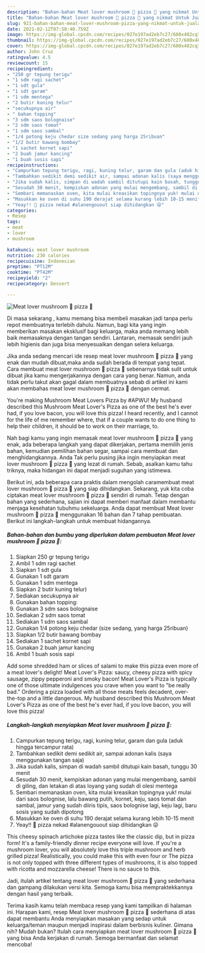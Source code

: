 ```yaml
---
description: "Bahan-bahan Meat lover mushroom 🍄 pizza 🍕 yang nikmat Untuk Jualan"
title: "Bahan-bahan Meat lover mushroom 🍄 pizza 🍕 yang nikmat Untuk Jualan"
slug: 921-bahan-bahan-meat-lover-mushroom-pizza-yang-nikmat-untuk-jualan
date: 2021-02-12T07:50:40.759Z
image: https://img-global.cpcdn.com/recipes/027e197ad2eb7c27/680x482cq70/meat-lover-mushroom-🍄-pizza-🍕-foto-resep-utama.jpg
thumbnail: https://img-global.cpcdn.com/recipes/027e197ad2eb7c27/680x482cq70/meat-lover-mushroom-🍄-pizza-🍕-foto-resep-utama.jpg
cover: https://img-global.cpcdn.com/recipes/027e197ad2eb7c27/680x482cq70/meat-lover-mushroom-🍄-pizza-🍕-foto-resep-utama.jpg
author: John Cruz
ratingvalue: 4.5
reviewcount: 15
recipeingredient:
- "250 gr tepung terigu"
- "1 sdm ragi sachet"
- "1 sdt gula"
- "1 sdt garam"
- "1 sdm mentega"
- "2 butir kuning telur"
- "secukupnya air"
- " bahan topping"
- "3 sdm saos bolognaise"
- "2 sdm saos tomat"
- "1 sdm saos sambal"
- "1/4 potong keju chedar size sedang yang harga 25ribuan"
- "1/2 butir bawang bombay"
- "1 sachet kornet sapi"
- "2 buah jamur kancing"
- "1 buah sosis sapi"
recipeinstructions:
- "Campurkan tepung terigu, ragi, kuning telur, garam dan gula (aduk hingga tercampur rata)"
- "Tambahkan sedikit demi sedikit air, sampai adonan kalis (saya menggunakan tangan saja)"
- "Jika sudah kalis, simpan di wadah sambil ditutupi kain basah, tunggu 30 menit"
- "Sesudah 30 menit, kempiskan adonan yang mulai mengembang, sambil di giling, dan letakan di atas loyang yang sudah di olesi mentega"
- "Sembari memanaskan oven, kita mulai kreasikan topingnya yuk! mulai dari saos bolognise, lalu bawang putih, kornet, keju, saos tomat dan sambal, jamur yang sudah diiris tipis, saos bolognise lagi, keju lagi, baru sosis yang sudah dipotong"
- "Masukkan ke oven di suhu 190 derajat selama kurang lebih 10-15 menit"
- "Yeay!! 🍕 pizza nekad #alanengouout siap dihidangkan 😜"
categories:
- Resep
tags:
- meat
- lover
- mushroom

katakunci: meat lover mushroom 
nutrition: 230 calories
recipecuisine: Indonesian
preptime: "PT12M"
cooktime: "PT42M"
recipeyield: "2"
recipecategory: Dessert

---
```



![Meat lover mushroom 🍄 pizza 🍕](https://img-global.cpcdn.com/recipes/027e197ad2eb7c27/680x482cq70/meat-lover-mushroom-🍄-pizza-🍕-foto-resep-utama.jpg)

Di masa  sekarang , kamu memang bisa membeli masakan jadi tanpa perlu repot membuatnya terlebih dahulu. Namun, bagi kita yang ingin memberikan masakan eksklusif bagi keluarga, maka anda memang lebih baik memasaknya dengan tangan sendiri. Lantaran, memasak sendiri jauh lebih higienis dan juga bisa menyesuaikan dengan selera keluarga.

Jika anda sedang mencari ide resep meat lover mushroom 🍄 pizza 🍕 yang enak dan mudah dibuat,maka anda sudah berada di tempat yang tepat. Cara membuat meat lover mushroom 🍄 pizza 🍕  sebenarnya tidak sulit untuk dibuat jika kamu mengerjakannya dengan cara yang benar. Namun, anda tidak perlu takut akan gagal dalam membuatnya 
sebab di artikel ini kami akan membahas meat lover mushroom 🍄 pizza 🍕 dengan cermat.  

You&#39;re making Mushroom Meat Lovers Pizza by #APWU! My husband described this Mushroom Meat Lover&#39;s Pizza as one of the best he&#39;s ever had, if you love bacon, you will love this pizza! I heard recently, and I cannot for the life of me remember where, that if a couple wants to do one thing to help their children, it should be to work on their marriage, to.

Nah bagi kamu yang ingin memasak meat lover mushroom 🍄 pizza 🍕 yang enak, ada beberapa langkah yang dapat dikerjakan, pertama memilih jenis bahan, kemudian pemilihan bahan segar, sampai cara membuat dan menghidangkannya. Anda Tak perlu pusing jika ingin menyiapkan meat lover mushroom 🍄 pizza 🍕 yang lezat di rumah. Sebab, asalkan kamu  tahu triknya, maka hidangan ini dapat menjadi suguhan yang istimewa.

Berikut ini, ada beberapa cara praktis  dalam mengolah caramembuat meat lover mushroom 🍄 pizza 🍕 yang siap dihidangkan. Sekarang, yuk kita coba ciptakan meat lover mushroom 🍄 pizza 🍕 sendiri di rumah. Tetap dengan bahan yang sederhana, sajian ini dapat memberi manfaat dalam membantu menjaga kesehatan tubuhmu sekeluarga. Anda dapat membuat Meat lover mushroom 🍄 pizza 🍕 menggunakan 16 bahan dan 7 tahap pembuatan. Berikut ini langkah-langkah untuk membuat hidangannya.

<!--inarticleads1-->

##### Bahan-bahan dan bumbu yang diperlukan dalam pembuatan Meat lover mushroom 🍄 pizza 🍕:

1. Siapkan 250 gr tepung terigu
1. Ambil 1 sdm ragi sachet
1. Siapkan 1 sdt gula
1. Gunakan 1 sdt garam
1. Gunakan 1 sdm mentega
1. Siapkan 2 butir kuning telur)
1. Sediakan secukupnya air
1. Gunakan  bahan topping:
1. Gunakan 3 sdm saos bolognaise
1. Sediakan 2 sdm saos tomat
1. Sediakan 1 sdm saos sambal
1. Gunakan 1/4 potong keju chedar (size sedang, yang harga 25ribuan)
1. Siapkan 1/2 butir bawang bombay
1. Sediakan 1 sachet kornet sapi
1. Gunakan 2 buah jamur kancing
1. Ambil 1 buah sosis sapi


Add some shredded ham or slices of salami to make this pizza even more of a meat lover&#39;s delight! Meat Lover&#39;s Pizza: saucy, cheesy pizza with spicy sausage, zippy pepperoni and smoky bacon! Meat Lover&#39;s Pizza is typically one of those ultimate indulgences you crave when you want to &#34;be really bad.&#34; Ordering a pizza loaded with all those meats feels decadent, over-the-top and a little dangerous. My husband described this Mushroom Meat Lover&#39;s Pizza as one of the best he&#39;s ever had, if you love bacon, you will love this pizza! 

<!--inarticleads2-->

##### Langkah-langkah menyiapkan Meat lover mushroom 🍄 pizza 🍕:

1. Campurkan tepung terigu, ragi, kuning telur, garam dan gula (aduk hingga tercampur rata)
1. Tambahkan sedikit demi sedikit air, sampai adonan kalis (saya menggunakan tangan saja)
1. Jika sudah kalis, simpan di wadah sambil ditutupi kain basah, tunggu 30 menit
1. Sesudah 30 menit, kempiskan adonan yang mulai mengembang, sambil di giling, dan letakan di atas loyang yang sudah di olesi mentega
1. Sembari memanaskan oven, kita mulai kreasikan topingnya yuk! mulai dari saos bolognise, lalu bawang putih, kornet, keju, saos tomat dan sambal, jamur yang sudah diiris tipis, saos bolognise lagi, keju lagi, baru sosis yang sudah dipotong
1. Masukkan ke oven di suhu 190 derajat selama kurang lebih 10-15 menit
1. Yeay!! 🍕 pizza nekad #alanengouout siap dihidangkan 😜


This cheesy spinach artichoke pizza tastes like the classic dip, but in pizza form! It&#39;s a family-friendly dinner recipe everyone will love. If you&#39;re a mushroom lover, you will absolutely love this triple mushroom and herb grilled pizza! Realistically, you could make this with even four or The pizza is not only topped with three different types of mushrooms, it is also topped with ricotta and mozzarella cheese! There is no sauce to this. 

Jadi, itulah artikel tentang  meat lover mushroom 🍄 pizza 🍕  yang sederhana dan gampang dilakukan versi kita. Semoga kamu bisa mempraktekkannya dengan hasil yang terbaik. 

Terima kasih kamu telah membaca resep yang kami tampilkan di halaman ini. Harapan kami, resep  Meat lover mushroom 🍄 pizza 🍕 sederhana di atas dapat membantu Anda menyiapkan masakan yang sedap untuk keluarga/teman maupun menjadi inspirasi dalam berbisnis kuliner. Gimana nih? Mudah bukan? Itulah cara menyiapkan meat lover mushroom 🍄 pizza 🍕 yang bisa Anda kerjakan di rumah. Semoga bermanfaat dan selamat mencoba!

